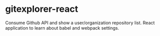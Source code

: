 # gitexplorer-react
Consume Github API and show a user/organization repository list.
React application to learn about babel and webpack settings.

